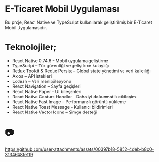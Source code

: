 # E-Ticaret Mobil Uygulaması

Bu proje, React Native ve TypeScript kullanılarak geliştirilmiş bir E-Ticaret Mobil Uygulamasıdır. 

# Teknolojiler;

- React Native 0.74.6 – Mobil uygulama geliştirme
- TypeScript – Tür güvenliği ve geliştirme kolaylığı
- Redux Toolkit & Redux Persist – Global state yönetimi ve veri kalıcılığı
- Axios – API istekleri
- Lodash – Veri manipülasyonu
- React Navigation – Sayfa geçişleri
- React Native Paper – UI bileşenleri
- React Native Gesture Handler – Daha iyi dokunmatik etkileşim
- React Native Fast Image – Performanslı görüntü yükleme
- React Native Toast Message – Kullanıcı bildirimleri
- React Native Vector Icons – Simge desteği

# 📷 

https://github.com/user-attachments/assets/00397b18-5852-4deb-b8c0-3134648fe119

